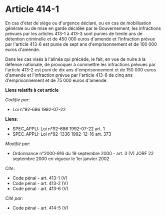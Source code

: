 # Article 414-1

En cas d'état de siège ou d'urgence déclaré, ou en cas de mobilisation générale ou de mise en garde décidée par le
Gouvernement, les infractions prévues par les articles 413-1 à 413-3 sont punies de trente ans de détention criminelle et de
450 000 euros d'amende et l'infraction prévue par l'article 413-6 est punie de sept ans d'emprisonnement et de 100 000 euros
d'amende. 

Dans les cas visés à l'alinéa qui précède, le fait, en vue de nuire à la défense nationale, de provoquer à commettre les
infractions prévues par l'article 413-2 est puni de dix ans d'emprisonnement et de 150 000 euros d'amende et l'infraction
prévue par l'article 413-6 de cinq ans d'emprisonnement et de 75 000 euros d'amende.

**Liens relatifs à cet article**

_Codifié par_:

  - Loi n°92-686 1992-07-22

**Liens**:

  - SPEC_APPLI: Loi n°92-686 1992-07-22 art. 1
  - SPEC_APPLI: Loi n°92-1336 1992-12-16 art. 373

_Modifié par_:

  - Ordonnance n°2000-916 du 19 septembre 2000 - art. 3 (V) JORF 22 septembre 2000 en vigueur le 1er janvier 2002

_Cite_:

  - Code pénal - art. 413-1 (V)
  - Code pénal - art. 413-2 (V)
  - Code pénal - art. 413-6 (V)

_Cité par_:

  - Code pénal - art. 414-5 (V)
